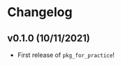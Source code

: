 # Changelog

<!--next-version-placeholder-->

## v0.1.0 (10/11/2021)

- First release of `pkg_for_practice`!